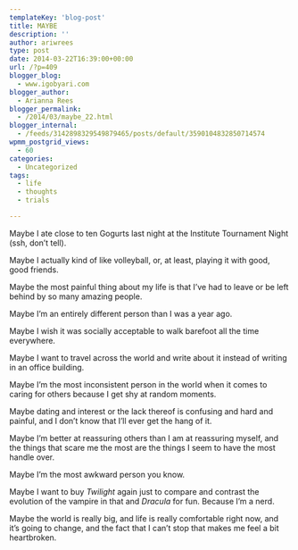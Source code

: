 ```yaml
---
templateKey: 'blog-post'
title: MAYBE
description: ''
author: ariwrees
type: post
date: 2014-03-22T16:39:00+00:00
url: /?p=409
blogger_blog:
  - www.igobyari.com
blogger_author:
  - Arianna Rees
blogger_permalink:
  - /2014/03/maybe_22.html
blogger_internal:
  - /feeds/3142898329549879465/posts/default/3590104832850714574
wpmm_postgrid_views:
  - 60
categories:
  - Uncategorized
tags:
  - life
  - thoughts
  - trials

---
```

Maybe I ate close to ten Gogurts last night at the Institute Tournament Night (ssh, don’t tell).

Maybe I actually kind of like volleyball, or, at least, playing it with good, good friends.

Maybe the most painful thing about my life is that I’ve had to leave or be left behind by so many amazing people.

Maybe I’m an entirely different person than I was a year ago.

Maybe I wish it was socially acceptable to walk barefoot all the time everywhere.

Maybe I want to travel across the world and write about it instead of writing in an office building.

Maybe I’m the most inconsistent person in the world when it comes to caring for others because I get shy at random moments.

Maybe dating and interest or the lack thereof is confusing and hard and painful, and I don’t know that I’ll ever get the hang of it.

Maybe I’m better at reassuring others than I am at reassuring myself, and the things that scare me the most are the things I seem to have the most handle over.

Maybe I’m the most awkward person you know.

Maybe I want to buy _Twilight_ again just to compare and contrast the evolution of the vampire in that and _Dracula_ for fun. Because I’m a nerd.

Maybe the world is really big, and life is really comfortable right now, and it’s going to change, and the fact that I can’t stop that makes me feel a bit heartbroken.